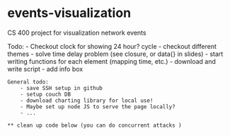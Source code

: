 # events-visualization
CS 400 project for visualization network events

Todo:
		- Checkout clock for showing 24 hour? cycle
		- checkout different themes
		- solve time delay problem (see closure, or data{} in slides)
		- start writing functions for each element (mapping time, etc.)
		- download and write script
		- add info box

	General todo:
		- save SSH setup in github
		- setup couch DB
		- download charting library for local use!
		- Maybe set up node JS to serve the page locally?
		- ...

	** clean up code below (you can do concurrent attacks )